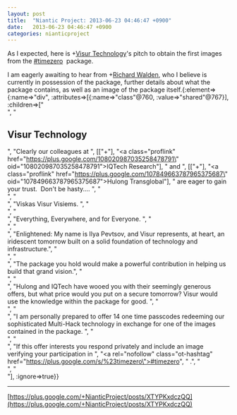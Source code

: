 ```yaml
---
layout: post
title:  "Niantic Project: 2013-06-23 04:46:47 +0900"
date:   2013-06-23 04:46:47 +0900
categories: nianticproject
---
```

As I expected, here is +[Visur Technology](https://plus.google.com/115880454950193571355 "")'s pitch to obtain the first images from the  [#timezero](https://plus.google.com/s/%23timezero "")  package.

I am eagerly awaiting to hear from +[Richard Walden](https://plus.google.com/112217333135124700456 ""), who I believe is currently in possession of the package, further details about what the package contains, as well as an image of the package itself.{:element=>{:name=>"div", :attributes=>[{:name=>"class"@760, :value=>"shared"@767}], :children=>["<br />", "<h2>Visur Technology</h2>", "Clearly our colleagues at ", [["+"], "<a class=\"proflink\" href=\"https://plus.google.com/108020987035258478791\" oid=\"108020987035258478791\">IQTech Research</a>"], " and ", [["+"], "<a class=\"proflink\" href=\"https://plus.google.com/107849663787965375687\" oid=\"107849663787965375687\">Hulong Transglobal</a>"], " are eager to gain your trust.  Don't be hasty.... ", "<br />", "<br />", "Viskas Visur Visiems. ", "<br />", "<br />", "Everything, Everywhere, and for Everyone. ", "<br />", "<br />", "Enlightened: My name is Ilya Pevtsov, and Visur represents, at heart, an iridescent tomorrow built on a solid foundation of technology and infrastructure.", "<br />", "<br />", "The package you hold would make a powerful contribution in helping us build that grand vision.", "<br />", "<br />", "Hulong and IQTech have wooed you with their seemingly generous offers, but what price would you put on a secure tomorrow? Visur would use the knowledge within the package for good. ", "<br />", "<br />", "I am personally prepared to offer 14 one time passcodes redeeming our sophisticated Multi-Hack technology in exchange for one of the images contained in the package. ", "<br />", "<br />", "If this offer interests you respond privately and include an image verifying your participation in  ", "<a rel=\"nofollow\" class=\"ot-hashtag\" href=\"https://plus.google.com/s/%23timezero\">#timezero</a>", " .", "<br />", "<br />"], :ignore=>true}}
- - -
[https://plus.google.com/+NianticProject/posts/XTYPKxdczQQ](https://plus.google.com/+NianticProject/posts/XTYPKxdczQQ)
